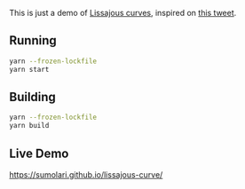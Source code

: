 This is just a demo of [Lissajous curves](https://en.wikipedia.org/wiki/Lissajous_curve), inspired on [this tweet](https://twitter.com/singareddynm/status/1093143997755916288).

## Running

```bash
yarn --frozen-lockfile
yarn start
```

## Building

```bash
yarn --frozen-lockfile
yarn build
```

## Live Demo

https://sumolari.github.io/lissajous-curve/
